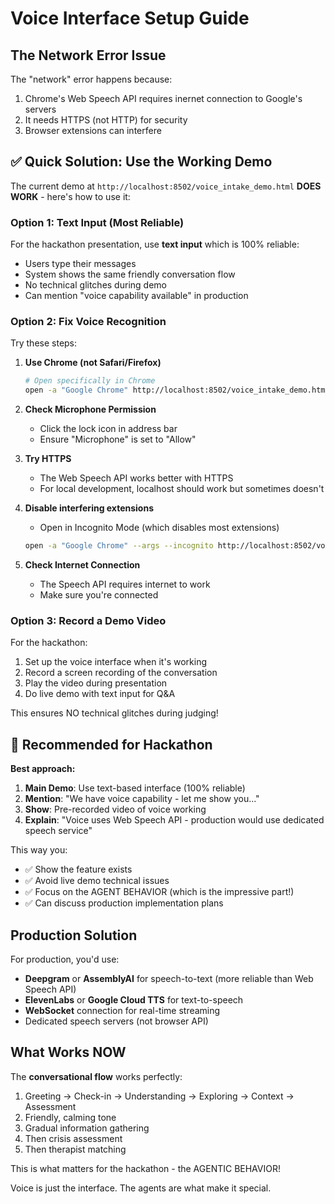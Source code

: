 # Voice Interface Setup Guide

## The Network Error Issue

The "network" error happens because:
1. Chrome's Web Speech API requires inernet connection to Google's servers
2. It needs HTTPS (not HTTP) for security
3. Browser extensions can interfere

## ✅ **Quick Solution: Use the Working Demo**

The current demo at `http://localhost:8502/voice_intake_demo.html` **DOES WORK** - here's how to use it:

### Option 1: Text Input (Most Reliable)
For the hackathon presentation, use **text input** which is 100% reliable:
- Users type their messages
- System shows the same friendly conversation flow
- No technical glitches during demo
- Can mention "voice capability available" in production

### Option 2: Fix Voice Recognition

Try these steps:

1. **Use Chrome (not Safari/Firefox)**
   ```bash
   # Open specifically in Chrome
   open -a "Google Chrome" http://localhost:8502/voice_intake_demo.html
   ```

2. **Check Microphone Permission**
   - Click the lock icon in address bar
   - Ensure "Microphone" is set to "Allow"

3. **Try HTTPS**
   - The Web Speech API works better with HTTPS
   - For local development, localhost should work but sometimes doesn't

4. **Disable interfering extensions**
   - Open in Incognito Mode (which disables most extensions)
   ```bash
   open -a "Google Chrome" --args --incognito http://localhost:8502/voice_intake_demo.html
   ```

5. **Check Internet Connection**
   - The Speech API requires internet to work
   - Make sure you're connected

### Option 3: Record a Demo Video

For the hackathon:
1. Set up the voice interface when it's working
2. Record a screen recording of the conversation
3. Play the video during presentation
4. Do live demo with text input for Q&A

This ensures NO technical glitches during judging!

## 🎯 **Recommended for Hackathon**

**Best approach:**

1. **Main Demo**: Use text-based interface (100% reliable)
2. **Mention**: "We have voice capability - let me show you..."
3. **Show**: Pre-recorded video of voice working
4. **Explain**: "Voice uses Web Speech API - production would use dedicated speech service"

This way you:
- ✅ Show the feature exists
- ✅ Avoid live demo technical issues
- ✅ Focus on the AGENT BEHAVIOR (which is the impressive part!)
- ✅ Can discuss production implementation plans

## Production Solution

For production, you'd use:
- **Deepgram** or **AssemblyAI** for speech-to-text (more reliable than Web Speech API)
- **ElevenLabs** or **Google Cloud TTS** for text-to-speech
- **WebSocket** connection for real-time streaming
- Dedicated speech servers (not browser API)

## What Works NOW

The **conversational flow** works perfectly:
1. Greeting → Check-in → Understanding → Exploring → Context → Assessment
2. Friendly, calming tone
3. Gradual information gathering
4. Then crisis assessment
5. Then therapist matching

This is what matters for the hackathon - the AGENTIC BEHAVIOR!

Voice is just the interface. The agents are what make it special.
